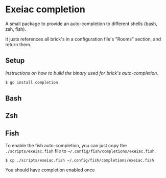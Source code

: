 # Exeiac completion
A small package to provide an auto-completion to different shells (bash, zsh, fish).

It justs references all brick's in a configuration file's "Rooms" section, and return them.

## Setup
*Instructions on how to build the binary used for brick's auto-completion.*
```bash
$ go install completion
```

## Bash

## Zsh

## Fish
To enable the fish auto-completion, you can just copy the `./scripts/exeiac.fish` file to `~/.config/fish/completions/exeiac.fish`.
```fish
$ cp ./scripts/exeiac.fish ~/.config/fish/completions/exeiac.fish
```
You should have completion enabled once
